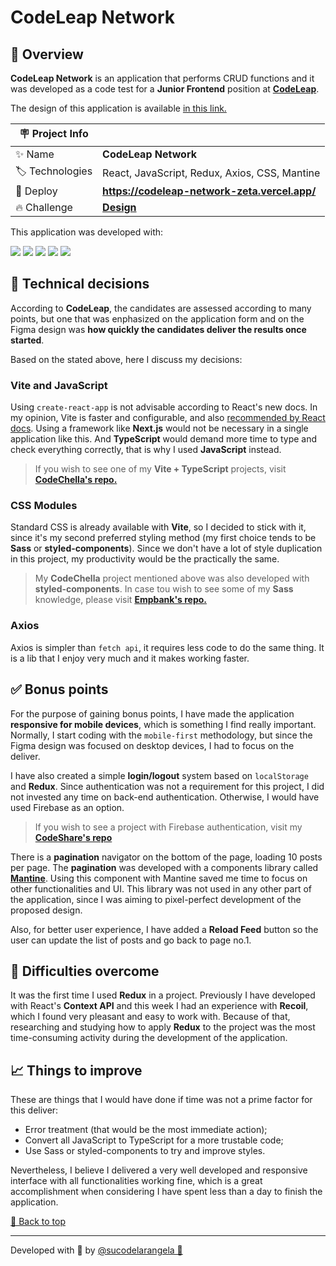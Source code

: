 <div id='top'>

# CodeLeap Network

</div>

## 🔎 Overview

**CodeLeap Network** is an application that performs CRUD functions and it was developed as a code test for a **Junior Frontend** position at [**CodeLeap**](https://codeleap.co.uk/).

The design of this application is available [in this link.](https://www.figma.com/file/0OQWLQmU14SF2cDhHPJ2sx/CodeLeap-Frontend-Test?node-id=0:1)

<!-- prettier-ignore -->
| 🪧 Project Info |  |
| ------------- | - |
| ✨ Name | **CodeLeap Network** |
| 🏷️ Technologies | React, JavaScript, Redux, Axios, CSS, Mantine |
| 🚀 Deploy | **https://codeleap-network-zeta.vercel.app/** |
| 🔥 Challenge | [**Design**](https://www.figma.com/file/0OQWLQmU14SF2cDhHPJ2sx/CodeLeap-Frontend-Test?node-id=0:1) |

This application was developed with:

<div>
  <img src="https://img.shields.io/badge/React-20232A?style=for-the-badge&logo=react&logoColor=61DAFB"/>
  <img src="https://img.shields.io/badge/JavaScript-F7DF1E?style=for-the-badge&logo=javascript&logoColor=black">
  <img src="https://img.shields.io/badge/CSS3-1572B6?style=for-the-badge&logo=css3&logoColor=white">
  <img src="https://img.shields.io/badge/axios-ffffff?style=for-the-badge&logo=axios&logoColor=5A29E4">
  <img src="https://img.shields.io/badge/redux-ffffff?style=for-the-badge&logo=redux&logoColor=764ABC">
</div>

## 📝 Technical decisions

According to **CodeLeap**, the candidates are assessed according to many points, but one that was enphasized on the application form and on the Figma design was **how quickly the candidates deliver the results once started**.

Based on the stated above, here I discuss my decisions:

### **Vite** and **JavaScript**

Using `create-react-app` is not advisable according to React's new docs. In my opinion, Vite is faster and configurable, and also [recommended by React docs](https://react.dev/learn/add-react-to-an-existing-project#step-1-set-up-a-modular-javascript-environment). Using a framework like **Next.js** would not be necessary in a single application like this. And **TypeScript** would demand more time to type and check everything correctly, that is why I used **JavaScript** instead.

> If you wish to see one of my **Vite + TypeScript** projects, visit [**CodeChella's repo.**](https://github.com/sucodelarangela/codechella)

### **CSS Modules**

Standard CSS is already available with **Vite**, so I decided to stick with it, since it's my second preferred styling method (my first choice tends to be **Sass** or **styled-components**). Since we don't have a lot of style duplication in this project, my productivity would be the practically the same.

> My **CodeChella** project mentioned above was also developed with **styled-components**. In case tou wish to see some of my **Sass** knowledge, please visit [**Empbank's repo.**](https://github.com/sucodelarangela/empbank)

### **Axios**

Axios is simpler than `fetch api`, it requires less code to do the same thing. It is a lib that I enjoy very much and it makes working faster.

## ✅ Bonus points

For the purpose of gaining bonus points, I have made the application **responsive for mobile devices**, which is something I find really important. Normally, I start coding with the `mobile-first` methodology, but since the Figma design was focused on desktop devices, I had to focus on the deliver.

I have also created a simple **login/logout** system based on `localStorage` and **Redux**. Since authentication was not a requirement for this project, I did not invested any time on back-end authentication. Otherwise, I would have used Firebase as an option.

> If you wish to see a project with Firebase authentication, visit my [**CodeShare's repo**](https://github.com/sucodelarangela/codeshare)

There is a **pagination** navigator on the bottom of the page, loading 10 posts per page. The **pagination** was developed with a components library called [**Mantine**](https://mantine.dev/). Using this component with Mantine saved me time to focus on other functionalities and UI. This library was not used in any other part of the application, since I was aiming to pixel-perfect development of the proposed design.

Also, for better user experience, I have added a **Reload Feed** button so the user can update the list of posts and go back to page no.1.

## 💪 Difficulties overcome

It was the first time I used **Redux** in a project. Previously I have developed with React's **Context API** and this week I had an experience with **Recoil**, which I found very pleasant and easy to work with. Because of that, researching and studying how to apply **Redux** to the project was the most time-consuming activity during the development of the application.

## 📈 Things to improve

These are things that I would have done if time was not a prime factor for this deliver:

- Error treatment (that would be the most immediate action);
- Convert all JavaScript to TypeScript for a more trustable code;
- Use Sass or styled-components to try and improve styles.

Nevertheless, I believe I delivered a very well developed and responsive interface with all functionalities working fine, which is a great accomplishment when considering I have spent less than a day to finish the application.

<a href='#top'>🔼 Back to top</a>

---

Developed with 🧡 by [@sucodelarangela 🍊](https://angelacaldas.vercel.app)
